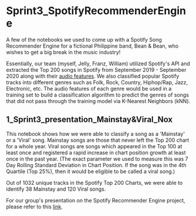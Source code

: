 # Sprint3_SpotifyRecommenderEngine
A few of the notebooks we used to come up with a Spotify Song Recommender Engine for a fictional Philippine band, Bean & Bean, who wishes to get a big break in the music industry!

Essentially, our team (myself, Jelly, Franz, William) utilized Spotify's API and extracted the Top 200 songs in Spotify from September 2019 - September 2020 along with their [audio features](https://developer.spotify.com/documentation/web-api/reference/tracks/get-audio-features/). We also classified popular Spotify tracks into different genres such as Folk, Rock, Country, Hiphop/Rap, Jazz, Electronic, etc. The audio features of each genre would be used in a training set to build a classification algorithm to predict the genres of songs that did not pass through the training model via K-Nearest Neighbors (kNN).

## 1_Sprint3_presentation_Mainstay&Viral_Nox

This notebook shows how we were able to classify a song as a 'Mainstay' or a 'Viral' song. Mainstay songs are those that never left the Top 200 chart for a whole year. Viral songs are songs which appeared in the Top 100 at least once and registered a rapid increase in chart position growth at least once in the past year. (The exact parameter we used to measure this was 7 Day Rolling Standard Deviation in Chart Position. If the song was in the 4th Quartile (Top 25%), then it would be eligible to be called a viral song.) 

Out of 1032 unique tracks in the Spotify Top 200 Charts, we were able to identify 38 Mainstay and 120 Viral songs.

For our group's presentation on the Spotify Recommender Engine project, please refer to this [link](https://docs.google.com/presentation/d/1IhwqKKCQs-BBfx8iKkVikn6-JZHX8VzT5PewdHS091o/).
